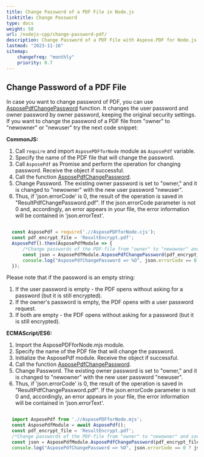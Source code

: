 ```yaml
---
title: Change Password of a PDF File in Node.js
linktitle: Change Password
type: docs
weight: 50
url: /nodejs-cpp/change-password-pdf/
description: Change Password of a PDF File with Aspose.PDF for Node.js via C++.
lastmod: "2023-11-16"
sitemap:
    changefreq: "monthly"
    priority: 0.7
---
```


## Change Password of a PDF File

In case you want to change password of PDF, you can use [AsposePdfChangePassword](https://reference.aspose.com/pdf/nodejs-cpp/security/asposepdfchangepassword/) function. It changes the user password and owner password by owner password, keeping the original security settings.
If you want to change the password of a PDF file from "owner" to "newowner" or "newuser" try the next code snippet:

**CommonJS:**

1. Call `require` and import `AsposePDFforNode` module as `AsposePdf` variable.
1. Specify the name of the PDF file that will change the password.
1. Call `AsposePdf` as Promise and perform the operation for changing password. Receive the object if successful.
1. Call the function [AsposePdfChangePassword](https://reference.aspose.com/pdf/nodejs-cpp/security/asposepdfchangepassword/).
1. Change Password. The existing owner password is set to "owner," and it is changed to "newowner" with the new user password "newuser".
1. Thus, if 'json.errorCode' is 0, the result of the operation is saved in "ResultPdfChangePassword.pdf". If the json.errorCode parameter is not 0 and, accordingly, an error appears in your file, the error information will be contained in 'json.errorText'.

```js

  const AsposePdf = require('.//AsposePDFforNode.cjs');
  const pdf_encrypt_file = 'ResultEncrypt.pdf';
  AsposePdf().then(AsposePdfModule => {
      /*Change passwords of the PDF-file from "owner" to "newowner" and save the "ResultPdfChangePassword.pdf"*/
      const json = AsposePdfModule.AsposePdfChangePassword(pdf_encrypt_file, "owner", "newuser", "newowner", "ResultPdfChangePassword.pdf");
      console.log("AsposePdfChangePassword => %O", json.errorCode == 0 ? json.fileNameResult : json.errorText);
  });
```

Please note that if the password is an empty string:

1. If the user password is empty - the PDF opens without asking for a password (but it is still encrypted).
1. If the owner's password is empty, the PDF opens with a user password request.
1. If both are empty  - the PDF opens without asking for a password (but it is still encrypted).


**ECMAScript/ES6:**

1. Import the AsposePDFforNode.mjs module.
1. Specify the name of the PDF file that will change the password.
1. Initialize the AsposePdf module. Receive the object if successful.
1. Call the function [AsposePdfChangePassword](https://reference.aspose.com/pdf/nodejs-cpp/security/asposepdfchangepassword/).
1. Change Password. The existing owner password is set to "owner," and it is changed to "newowner" with the new user password "newuser".
1. Thus, if 'json.errorCode' is 0, the result of the operation is saved in "ResultPdfChangePassword.pdf". If the json.errorCode parameter is not 0 and, accordingly, an error appears in your file, the error information will be contained in 'json.errorText'.

```js

  import AsposePdf from './/AsposePDFforNode.mjs';
  const AsposePdfModule = await AsposePdf();
  const pdf_encrypt_file = 'ResultEncrypt.pdf';
  /*Change passwords of the PDF-file from "owner" to "newowner" and save the "ResultPdfChangePassword.pdf"*/
  const json = AsposePdfModule.AsposePdfChangePassword(pdf_encrypt_file, "owner", "newuser", "newowner", "ResultPdfChangePassword.pdf");
  console.log("AsposePdfChangePassword => %O", json.errorCode == 0 ? json.fileNameResult : json.errorText);
```
